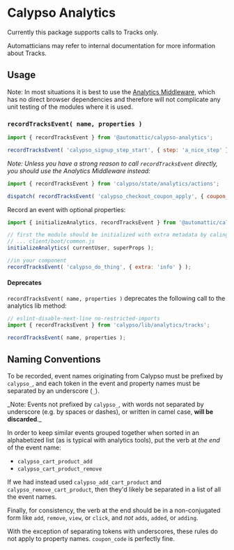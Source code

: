 # Calypso Analytics

Currently this package supports calls to Tracks only.

Automatticians may refer to internal documentation for more information about Tracks.

## Usage

Note: In most situations it is best to use the [Analytics Middleware](https://github.com/Automattic/wp-calypso/tree/HEAD/client/state/analytics), which has no direct browser dependencies and therefore will not complicate any unit testing of the modules where it is used.

### `recordTracksEvent( name, properties )`

```js
import { recordTracksEvent } from '@automattic/calypso-analytics';

recordTracksEvent( 'calypso_signup_step_start', { step: 'a_nice_step' } );
```

_Note: Unless you have a strong reason to call `recordTracksEvent` directly, you should use the Analytics Middleware instead:_

```js
import { recordTracksEvent } from 'calypso/state/analytics/actions';

dispatch( recordTracksEvent( 'calypso_checkout_coupon_apply', { coupon_code: 'abc123' } ) );
```

Record an event with optional properties:

```js
import { initializeAnalytics, recordTracksEvent } from '@automattic/calypso-analytics';

// first the module should be initialized with extra metadata by caling initialize once from app boot or other middleware
// ... client/boot/common.js
initializeAnalytics( currentUser, superProps );

//in your component
recordTracksEvent( 'calypso_do_thing', { extra: 'info' } );
```

#### Deprecates

`recordTracksEvent( name, properties )` deprecates the following call to the analytics lib method:

```js
// eslint-disable-next-line no-restricted-imports
import { recordTracksEvent } from 'calypso/lib/analytics/tracks';

recordTracksEvent( name, properties );
```

## Naming Conventions

To be recorded, event names originating from Calypso must be prefixed by `calypso_`, and each token in the event and property names must be separated by an underscore (`_`).

_Note: Events not prefixed by `calypso_`, with words not separated by underscore (e.g. by spaces or dashes), or written in camel case, **will be discarded**.\_

In order to keep similar events grouped together when sorted in an alphabetized list (as is typical with analytics tools), put the verb at _the end_ of the event name:

- `calypso_cart_product_add`
- `calypso_cart_product_remove`

If we had instead used `calypso_add_cart_product` and `calypso_remove_cart_product`, then they'd likely be separated in a list of all the event names.

Finally, for consistency, the verb at the end should be in a non-conjugated form like `add`, `remove`, `view`, or `click`, and _not_ `adds`, `added`, or `adding`.

With the exception of separating tokens with underscores, these rules do not apply to property names. `coupon_code` is perfectly fine.
